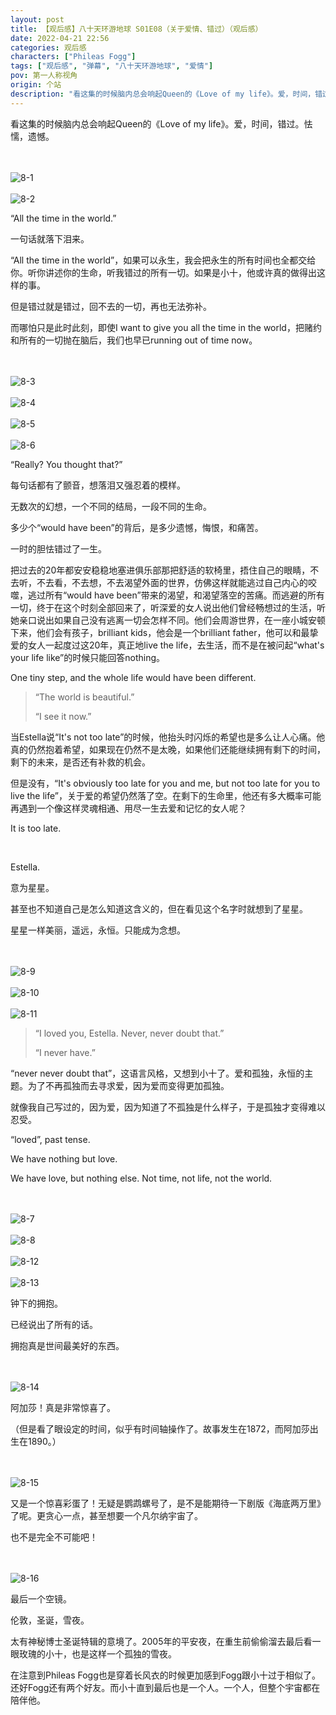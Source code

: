 ```yaml
---
layout: post
title: 【观后感】八十天环游地球 S01E08（关于爱情、错过）（观后感）
date: 2022-04-21 22:56
categories: 观后感
characters: ["Phileas Fogg"]
tags: ["观后感", "弹幕", "八十天环游地球", "爱情"]
pov: 第一人称视角
origin: 个站
description: "看这集的时候脑内总会响起Queen的《Love of my life》。爱，时间，错过。怯懦，遗憾。<br>“All the time in the world.”<br>一句话就落下泪来。<br>“All the time in the world”，如果可以永生，我会把永生的所有时间也全都交给你。听你讲述你的生命，听我错过的所有一切。如果是小十，他或许真的做得出这样的事。"
---
```


看这集的时候脑内总会响起Queen的《Love of my life》。爱，时间，错过。怯懦，遗憾。

<br><br>
![8-1](https://github.com/junesirius/junesirius.github.io/tree/master/assets/images/Around_the_World_in_80_days/Around-the-world-in-80-days-8-1.png)
<br><br>
![8-2](https://github.com/junesirius/junesirius.github.io/tree/master/assets/images/Around_the_World_in_80_days/Around-the-world-in-80-days-8-2.png)
<br>

“All the time in the world.”

一句话就落下泪来。

“All the time in the world”，如果可以永生，我会把永生的所有时间也全都交给你。听你讲述你的生命，听我错过的所有一切。如果是小十，他或许真的做得出这样的事。

但是错过就是错过，回不去的一切，再也无法弥补。

而哪怕只是此时此刻，即使I want to give you all the time in the world，把赌约和所有的一切抛在脑后，我们也早已running out of time now。

<br><br>
![8-3](https://github.com/junesirius/junesirius.github.io/tree/master/assets/images/Around_the_World_in_80_days/Around-the-world-in-80-days-8-3.png)
<br><br>
![8-4](https://github.com/junesirius/junesirius.github.io/tree/master/assets/images/Around_the_World_in_80_days/Around-the-world-in-80-days-8-4.png)
<br><br>
![8-5](https://github.com/junesirius/junesirius.github.io/tree/master/assets/images/Around_the_World_in_80_days/Around-the-world-in-80-days-8-5.png)
<br><br>
![8-6](https://github.com/junesirius/junesirius.github.io/tree/master/assets/images/Around_the_World_in_80_days/Around-the-world-in-80-days-8-6.png)
<br>

“Really? You thought that?”

每句话都有了颤音，想落泪又强忍着的模样。

无数次的幻想，一个不同的结局，一段不同的生命。

多少个“would have been”的背后，是多少遗憾，悔恨，和痛苦。

一时的胆怯错过了一生。

把过去的20年都安安稳稳地塞进俱乐部那把舒适的软椅里，捂住自己的眼睛，不去听，不去看，不去想，不去渴望外面的世界，仿佛这样就能逃过自己内心的咬噬，逃过所有“would have been”带来的渴望，和渴望落空的苦痛。而逃避的所有一切，终于在这个时刻全部回来了，听深爱的女人说出他们曾经畅想过的生活，听她亲口说出如果自己没有逃离一切会怎样不同。他们会周游世界，在一座小城安顿下来，他们会有孩子，brilliant kids，他会是一个brilliant father，他可以和最挚爱的女人一起度过这20年，真正地live the life，去生活，而不是在被问起“what's your life like”的时候只能回答nothing。

One tiny step, and the whole life would have been different.

> “The world is beautiful.”
>
> “I see it now.”

当Estella说“It's not too late”的时候，他抬头时闪烁的希望也是多么让人心痛。他真的仍然抱着希望，如果现在仍然不是太晚，如果他们还能继续拥有剩下的时间，剩下的未来，是否还有补救的机会。

但是没有，“It's obviously too late for you and me, but not too late for you to live the life”，关于爱的希望仍然落了空。在剩下的生命里，他还有多大概率可能再遇到一个像这样灵魂相通、用尽一生去爱和记忆的女人呢？

It is too late.

<br>

Estella.

意为星星。

甚至也不知道自己是怎么知道这含义的，但在看见这个名字时就想到了星星。

星星一样美丽，遥远，永恒。只能成为念想。

<br><br>
![8-9](https://github.com/junesirius/junesirius.github.io/tree/master/assets/images/Around_the_World_in_80_days/Around-the-world-in-80-days-8-9.png)
<br><br>
![8-10](https://github.com/junesirius/junesirius.github.io/tree/master/assets/images/Around_the_World_in_80_days/Around-the-world-in-80-days-8-10.png)
<br><br>
![8-11](https://github.com/junesirius/junesirius.github.io/tree/master/assets/images/Around_the_World_in_80_days/Around-the-world-in-80-days-8-11.png)
<br>

> “I loved you, Estella. Never, never doubt that.”
>
> “I never have.”

“never never doubt that”，这语言风格，又想到小十了。爱和孤独，永恒的主题。为了不再孤独而去寻求爱，因为爱而变得更加孤独。

就像我自己写过的，因为爱，因为知道了不孤独是什么样子，于是孤独才变得难以忍受。

“loved”, past tense.

We have nothing but love.

We have love, but nothing else. Not time, not life, not the world.

<br><br>
![8-7](https://github.com/junesirius/junesirius.github.io/tree/master/assets/images/Around_the_World_in_80_days/Around-the-world-in-80-days-8-7.png)
<br><br>
![8-8](https://github.com/junesirius/junesirius.github.io/tree/master/assets/images/Around_the_World_in_80_days/Around-the-world-in-80-days-8-8.png)
<br><br>
![8-12](https://github.com/junesirius/junesirius.github.io/tree/master/assets/images/Around_the_World_in_80_days/Around-the-world-in-80-days-8-12.png)
<br><br>
![8-13](https://github.com/junesirius/junesirius.github.io/tree/master/assets/images/Around_the_World_in_80_days/Around-the-world-in-80-days-8-13.png)
<br>

钟下的拥抱。

已经说出了所有的话。

拥抱真是世间最美好的东西。

<br><br>
![8-14](https://github.com/junesirius/junesirius.github.io/tree/master/assets/images/Around_the_World_in_80_days/Around-the-world-in-80-days-8-14.png)
<br>

阿加莎！真是非常惊喜了。

（但是看了眼设定的时间，似乎有时间轴操作了。故事发生在1872，而阿加莎出生在1890。）

<br><br>
![8-15](https://github.com/junesirius/junesirius.github.io/tree/master/assets/images/Around_the_World_in_80_days/Around-the-world-in-80-days-8-15.png)
<br>

又是一个惊喜彩蛋了！无疑是鹦鹉螺号了，是不是能期待一下剧版《海底两万里》了呢。更贪心一点，甚至想要一个凡尔纳宇宙了。

也不是完全不可能吧！

<br><br>
![8-16](https://github.com/junesirius/junesirius.github.io/tree/master/assets/images/Around_the_World_in_80_days/Around-the-world-in-80-days-8-16.png)
<br>

最后一个空镜。

伦敦，圣诞，雪夜。

太有神秘博士圣诞特辑的意境了。2005年的平安夜，在重生前偷偷溜去最后看一眼玫瑰的小十，也是这样一个孤独的雪夜。

在注意到Phileas Fogg也是穿着长风衣的时候更加感到Fogg跟小十过于相似了。还好Fogg还有两个好友。而小十直到最后也是一个人。一个人，但整个宇宙都在陪伴他。
